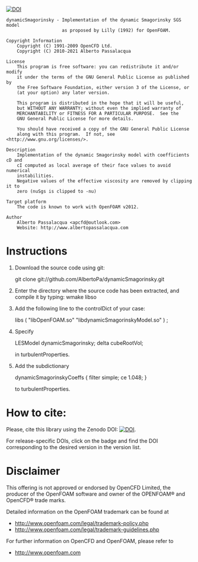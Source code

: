 [![DOI](https://zenodo.org/badge/DOI/10.5281/zenodo.4697995.svg)](https://doi.org/10.5281/zenodo.4697995)

```
dynamicSmagorinsky - Implementation of the dynamic Smagorinsky SGS model
                     as proposed by Lilly (1992) for OpenFOAM.

Copyright Information
    Copyright (C) 1991-2009 OpenCFD Ltd.
    Copyright (C) 2010-2021 Alberto Passalacqua

License
    This program is free software: you can redistribute it and/or modify
    it under the terms of the GNU General Public License as published by
    the Free Software Foundation, either version 3 of the License, or
    (at your option) any later version.

    This program is distributed in the hope that it will be useful,
    but WITHOUT ANY WARRANTY; without even the implied warranty of
    MERCHANTABILITY or FITNESS FOR A PARTICULAR PURPOSE.  See the
    GNU General Public License for more details.

    You should have received a copy of the GNU General Public License
    along with this program.  If not, see <http://www.gnu.org/licenses/>.

Description
    Implementation of the dynamic Smagorinsky model with coefficients cD and
    cI computed as local average of their face values to avoid numerical
    instabilities.
    Negative values of the effective viscosity are removed by clipping it to
    zero (nuSgs is clipped to -nu)

Target platform
    The code is known to work with OpenFOAM v2012.

Author
    Alberto Passalacqua <apcfd@outlook.com>
    Website: http://www.albertopassalacqua.com

```

# Instructions


1. Download the source code using git:

    git clone git://github.com/AlbertoPa/dynamicSmagorinsky.git

2. Enter the directory where the source code has been extracted, and compile
   it by typing: wmake libso

3. Add the following line to the controlDict of your case:

    libs ( "libOpenFOAM.so" "libdynamicSmagorinskyModel.so" ) ;

4. Specify

    LESModel        dynamicSmagorinsky;
    delta           cubeRootVol;

   in turbulentProperties.

5. Add the subdictionary

    dynamicSmagorinskyCoeffs
    {
      filter    simple;
      ce        1.048;
    }

   to turbulentProperties.

# How to cite:

Please, cite this library using the Zenodo DOI: [![DOI](https://zenodo.org/badge/DOI/10.5281/zenodo.4697995.svg)](https://doi.org/10.5281/zenodo.4697995).

For release-specific DOIs, click on the badge and find the DOI corresponding to
the desired version in the version list.


# Disclaimer

This offering is not approved or endorsed by OpenCFD Limited, the producer
of the OpenFOAM software and owner of the OPENFOAM®  and OpenCFD®  trade marks.

Detailed information on the OpenFOAM trademark can be found at

 - http://www.openfoam.com/legal/trademark-policy.php
 - http://www.openfoam.com/legal/trademark-guidelines.php

For further information on OpenCFD and OpenFOAM, please refer to

 - http://www.openfoam.com